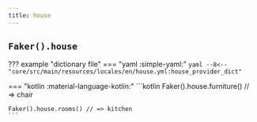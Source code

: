 ```yaml
---
title: house
---
```


## `Faker().house`

??? example "dictionary file"
    === "yaml :simple-yaml:"
        ```yaml
        --8<-- "core/src/main/resources/locales/en/house.yml:house_provider_dict"
        ```

=== "kotlin :material-language-kotlin:"
    ```kotlin
    Faker().house.furniture() // => chair

    Faker().house.rooms() // => kitchen
    ```
